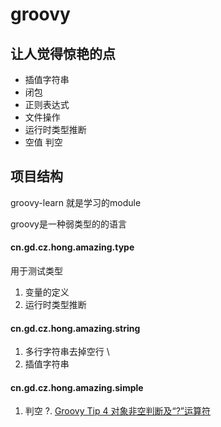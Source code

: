 # groovy 
## 让人觉得惊艳的点
- 插值字符串
- 闭包
- 正则表达式
- 文件操作
- 运行时类型推断
- 空值 判空

## 项目结构

groovy-learn 就是学习的module

groovy是一种弱类型的的语言

#### cn.gd.cz.hong.amazing.type
用于测试类型
1. 变量的定义
2. 运行时类型推断

#### cn.gd.cz.hong.amazing.string
1. 多行字符串去掉空行 \
2. 插值字符串


#### cn.gd.cz.hong.amazing.simple
1. 判空 ?. [Groovy Tip 4 对象非空判断及“?”运算符](https://blog.csdn.net/hivon/article/details/2304049)